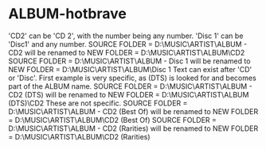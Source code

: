 # ALBUM-hotbrave
'CD2' can be 'CD 2', with the number being any number. 'Disc 1' can be 'Disc1' and any number.  SOURCE FOLDER = D:\MUSIC\ARTIST\ALBUM - CD2 will be renamed to NEW FOLDER = D:\MUSIC\ARTIST\ALBUM\CD2  SOURCE FOLDER = D:\MUSIC\ARTIST\ALBUM - Disc 1 will be renamed to NEW FOLDER = D:\MUSIC\ARTIST\ALBUM\Disc 1  Text can exist after 'CD' or 'Disc'. First example is very specific, as (DTS) is looked for and becomes part of the ALBUM name.  SOURCE FOLDER = D:\MUSIC\ARTIST\ALBUM - CD2 (DTS) will be renamed to NEW FOLDER = D:\MUSIC\ARTIST\ALBUM (DTS)\CD2  These are not specific.  SOURCE FOLDER = D:\MUSIC\ARTIST\ALBUM - CD2 (Best Of) will be renamed to NEW FOLDER = D:\MUSIC\ARTIST\ALBUM\CD2 (Best Of)  SOURCE FOLDER = D:\MUSIC\ARTIST\ALBUM - CD2 (Rarities) will be renamed to NEW FOLDER = D:\MUSIC\ARTIST\ALBUM\CD2 (Rarities)
